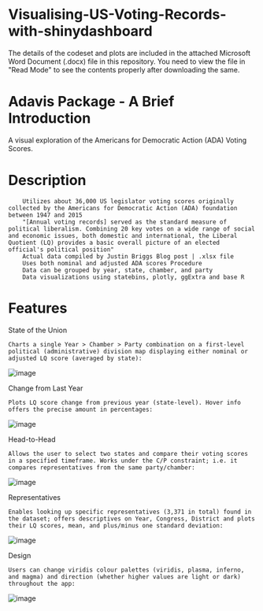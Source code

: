 # Visualising-US-Voting-Records-with-shinydashboard

The details of the codeset and plots are included in the attached Microsoft Word Document (.docx) file in this repository. 
You need to view the file in "Read Mode" to see the contents properly after downloading the same.

Adavis Package - A Brief Introduction
======================================

A visual exploration of the Americans for Democratic Action (ADA) Voting Scores. 

Description
============
        Utilizes about 36,000 US legislator voting scores originally collected by the Americans for Democratic Action (ADA) foundation between 1947 and 2015
        "[Annual voting records] served as the standard measure of political liberalism. Combining 20 key votes on a wide range of social and economic issues, both domestic and international, the Liberal Quotient (LQ) provides a basic overall picture of an elected official's political position"
        Actual data compiled by Justin Briggs Blog post | .xlsx file
        Uses both nominal and adjusted ADA scores Procedure
        Data can be grouped by year, state, chamber, and party
        Data visualizations using statebins, plotly, ggExtra and base R

Features
==========
State of the Union

    Charts a single Year > Chamber > Party combination on a first-level political (administrative) division map displaying either nominal or adjusted LQ score (averaged by state):
![image](https://user-images.githubusercontent.com/26252963/149285338-f63bd2d1-3cf4-4e04-904a-8f80a36ec53b.png)


Change from Last Year

    Plots LQ score change from previous year (state-level). Hover info offers the precise amount in percentages:
![image](https://user-images.githubusercontent.com/26252963/149285458-ae769f4e-2109-44de-baaa-c2f031973e86.png)

Head-to-Head

    Allows the user to select two states and compare their voting scores in a specified timeframe. Works under the C/P constraint; i.e. it compares representatives from the same party/chamber:
![image](https://user-images.githubusercontent.com/26252963/149285514-20e2dd3a-8607-4ddc-b3b1-2ed956f07886.png)

Representatives

    Enables looking up specific representatives (3,371 in total) found in the dataset; offers descriptives on Year, Congress, District and plots their LQ scores, mean, and plus/minus one standard deviation:
![image](https://user-images.githubusercontent.com/26252963/149285594-0e3c8994-f5cf-4d01-a0b5-dc397382ed35.png)

Design

    Users can change viridis colour palettes (viridis, plasma, inferno, and magma) and direction (whether higher values are light or dark) throughout the app:

![image](https://user-images.githubusercontent.com/26252963/149285632-580662ed-e537-4144-8c5f-6a3ca0eb522c.png)


